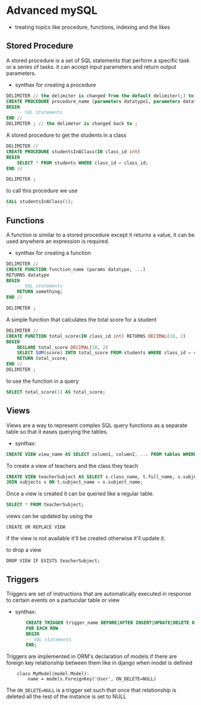 # Advanced mySQL
* treating topics like procedure, functions, indexing and the likes

## Stored Procedure

A stored procedure is a set of SQL statements that perform a specific task or a series of tasks. it can accept input parameters and return output parameters.

- synthax for creating a procedure

```sql
DELIMITER // the delimiter is changed from the default delimiter(;) to //
CREATE PROCEDURE procedure_name (parameters datatype1, parameters datatype2, ...)
BEGIN
    -- SQL Statements
END //
DELIMITER ; // the delimeter is changed back to ;
```
A stored procedure to get the students in a class

```sql
DELIMITER //
CREATE PROCEDURE studentsInAClass(IN class_id int)
BEGIN
    SELECT * FROM students WHERE class_id = class_id;
END //

DELIMITER ;
```

to call this procedure we use
```sql
CALL studentsInAClass(1);
```

## Functions

A function is similar to a stored procedure except it returns a value, it can be used anywhere an expression is required.

- synthax for creating a function

```sql
DELIMITER //
CREATE FUNCTION function_name (params datatype, ...)
RETURNS datatype
BEGIN
    -- SQL statements
    RETURN something;
END //

DELIMETER ;
```
A simple function that calculates the total score for a student

```sql
DELIMITER //
CREATE FUNCTION total_score(IN class_id int) RETURNS DECIMAL(10, 2)
BEGIN
    DECLARE total_score DECIMAL(10, 2)
    SELECT SUM(score) INTO total_score FROM students WHERE class_id = class_id
    RETURN total_score;
END //
DELIMITER ;
```
to use the function in a query 
```sql
SELECT total_score(1) AS total_score;
```

## Views

Views are a way to represent complex SQL query functions as a separate table so that it eases querying the tables.

- synthax:

```sql
CREATE VIEW view_name AS SELECT column1, column2, ... FROM tables WHERE condition;
```

To create a view of teachers and the class they teach

```sql
CREATE VIEW teacherSubject AS SELECT s.class_name, t.full_name, s.subject_name FROM teachers t
JOIN subjects s ON t.subject_name = s.subject_name;
```
Once a view is created it can be queried like a regular table.
```sql
SELECT * FROM teacherSubject;
```

views can be updated by using the 

```CREATE OR REPLACE VIEW```

if the view is not available it'll be created otherwise it'll update it.

to drop a view

```DROP VIEW IF EXISTS teacherSubject;```

## Triggers

Triggers are set of instructions that are automatically executed in response to certain events on a partucular table or view

- synthax:

    ```sql
        CREATE TRIGGER trigger_name BEFORE|AFTER INSERT|UPDATE|DELETE ON     table_name
        FOR EACH ROW
        BEGIN  
        -- SQL statements
        END;
    ```

Triggers are implemented in ORM's declaration of models if there are foreign key relationship between them like in django when model is defined
```
    class MyModel(model.Model):
        name = models.ForeignKey('User', ON_DELETE=NULL)
```

The ```ON_DELETE=NULL``` is a trigger set such that once that relationship is deleted all the rest of the instance is set to NULL
